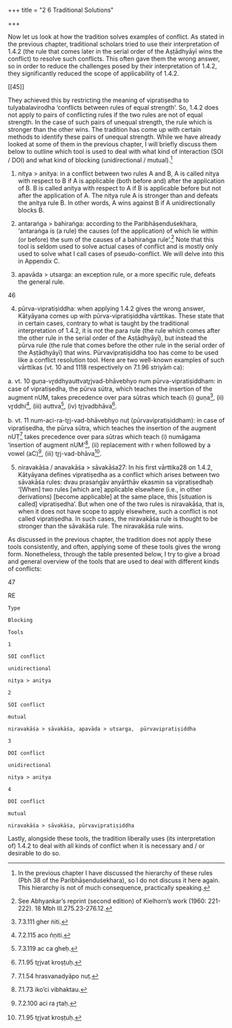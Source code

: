 +++
title = "2 6 Traditional Solutions"

+++

Now let us look at how the tradition solves examples of conflict. As stated in the previous  chapter, traditional scholars tried to use their interpretation of 1.4.2 (the rule that comes later  in the serial order of the Aṣṭādhyāyī wins the conflict) to resolve such conflicts. This often gave  them the wrong answer, so in order to reduce the challenges posed by their interpretation of  1.4.2, they significantly reduced the scope of applicability of 1.4.2. 

[[45]]

They achieved this by restricting the meaning of vipratiṣedha to tulyabalavirodha ‘conflicts between rules of equal strength’. So, 1.4.2 does not apply to pairs of conflicting rules if the two  rules are not of equal strength. In the case of such pairs of unequal strength, the rule which is stronger than the other wins. The tradition has come up with certain methods to identify these  pairs of unequal strength. While we have already looked at some of them in the previous  chapter, I will briefly discuss them below to outline which tool is used to deal with what kind  of interaction (SOI / DOI) and what kind of blocking (unidirectional / mutual).[^16] 

1. nitya > anitya: in a conflict between two rules A and B, A is called nitya with respect to B  if A is applicable (both before and) after the application of B. B is called anitya with respect to  A if B is applicable before but not after the application of A. The nitya rule A is stronger than  and defeats the anitya rule B. In other words, A wins against B if A unidirectionally blocks B. 

2. antaraṅga > bahiraṅga: according to the Paribhāṣenduśekhara, ‘antaraṅga is (a rule) the  causes (of the application) of which lie within (or before) the sum of the causes of a bahiraṅga rule’.[^17] Note that this tool is seldom used to solve actual cases of conflict and is mostly only  used to solve what I call cases of pseudo-conflict. We will delve into this in Appendix C. 

3. apavāda > utsarga: an exception rule, or a more specific rule, defeats the general rule. 

[^16]: In the previous chapter I have discussed the hierarchy of these rules (Pbh 38 of the  Paribhāṣenduśekhara), so I do not discuss it here again. This hierarchy is not of much consequence,  practically speaking. 

[^17]: See Abhyankar’s reprint (second edition) of Kielhorn’s work (1960: 221-222). 18 Mbh III.275.23-276.12.

46 

4. pūrva-vipratiṣiddha: when applying 1.4.2 gives the wrong answer, Kātyāyana comes up with  pūrva-vipratiṣiddha vārttikas. These state that in certain cases, contrary to what is taught by the  traditional interpretation of 1.4.2, it is not the para rule (the rule which comes after the other  rule in the serial order of the Aṣṭādhyāyī), but instead the pūrva rule (the rule that comes before  the other rule in the serial order of the Aṣṭādhyāyī) that wins. Pūrvavipratiṣiddha too has come  to be used like a conflict resolution tool. Here are two well-known examples of such vārttikas  (vt. 10 and 1118 respectively on 7.1.96 striyāṁ ca):

a. vt. 10 guṇa-vr̥ddhyauttvatr̥jvad-bhāvebhyo num pūrva-vipratiṣiddham: in case of vipratiṣedha,  the pūrva sūtra, which teaches the insertion of the augment nUM, takes precedence over para  sūtras which teach (i) guṇa[^19], (ii) vr̥ddhi[^20], (iii) auttva[^21], (iv) tr̥jvadbhāva[^22]. 

b. vt. 11 num-aci-ra-tr̥j-vad-bhāvebhyo nuṭ (pūrvavipratiṣiddham): in case of vipratiṣedha, the  pūrva sūtra, which teaches the insertion of the augment nUṬ[^23] takes precedence over para  sūtras which teach (i) numāgama ‘insertion of augment nUM’[^24], (ii) replacement with r when  followed by a vowel (aC)[^25], (iii) tr̥j-vad-bhāva[^26].  

5. niravakāśa / anavakāśa > sāvakāśa27: In his first vārttika28 on 1.4.2, Kātyāyana defines  vipratiṣedha as a conflict which arises between two sāvakāśa rules: dvau prasaṅgāv anyārthāv  ekasmin sa vipratiṣedhaḥ ‘[When] two rules [which are] applicable elsewhere (i.e., in other  derivations) [become applicable] at the same place, this [situation is called] vipratiṣedha’. But  when one of the two rules is niravakāśa, that is, when it does not have scope to apply elsewhere,  such a conflict is not called vipratiṣedha. In such cases, the niravakāśa rule is thought to be  stronger than the sāvakāśa rule. The niravakāśa rule wins. 

As discussed in the previous chapter, the tradition does not apply these tools consistently, and  often, applying some of these tools gives the wrong form. Nonetheless, through the table  presented below, I try to give a broad and general overview of the tools that are used to deal  with different kinds of conflicts: 

[^19]: 7.3.111 gher ṅiti. 

[^20]: 7.2.115 aco ñṇiti. 

[^21]: 7.3.119 ac ca gheḥ. 

[^22]: 7.1.95 tr̥jvat kroṣṭuḥ. 

[^23]: 7.1.54 hrasvanadyāpo nuṭ. 

[^24]: 7.1.73 iko’ci vibhaktau. 

[^25]: 7.2.100 aci ra r̥taḥ. 

[^26]: 7.1.95 tr̥jvat kroṣṭuḥ. 

[^27]: niravakāśā hi vidhayaḥ sāvakāśān vidhīn bādhante ‘niravakāśa operations defeat sāvakāśa operations’ (Pbh 11 of Vyāḍiparibhāṣāpāṭha). 

[^28]: Mbh I.304.13.

47 

RE 

	Type 

	Blocking 

	Tools

	1 

	SOI conflict 

	unidirectional 

	nitya > anitya

	2 

	SOI conflict 

	mutual 

	niravakāśa > sāvakāśa, apavāda > utsarga,  pūrvavipratiṣiddha

	3 

	DOI conflict 

	unidirectional 

	nitya > anitya

	4 

	DOI conflict 

	mutual 

	niravakāśa > sāvakāśa, pūrvavipratiṣiddha

	







Lastly, alongside these tools, the tradition liberally uses (its interpretation of) 1.4.2 to deal with  all kinds of conflict when it is necessary and / or desirable to do so.  
